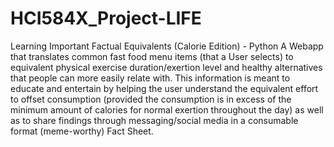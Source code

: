 # HCI584X_Project-LIFE
Learning Important Factual Equivalents (Calorie Edition) - Python
A Webapp that translates common fast food menu items (that a User selects) to equivalent physical exercise duration/exertion level and healthy alternatives that people can more easily relate with. This information is meant to educate and entertain by helping the user understand the equivalent effort to offset consumption (provided the consumption is in excess of the minimum amount of calories for normal exertion throughout the day) as well as to share findings through messaging/social media in a consumable format (meme-worthy) Fact Sheet.
